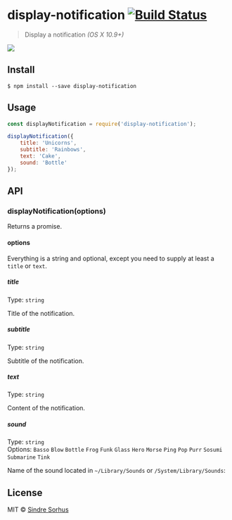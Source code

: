 # display-notification [![Build Status](https://travis-ci.org/sindresorhus/display-notification.svg?branch=master)](https://travis-ci.org/sindresorhus/display-notification)

> Display a notification *(OS X 10.9+)*

![](screenshot.png)


## Install

```
$ npm install --save display-notification
```


## Usage

```js
const displayNotification = require('display-notification');

displayNotification({
	title: 'Unicorns',
	subtitle: 'Rainbows',
	text: 'Cake',
	sound: 'Bottle'
});
```


## API

### displayNotification(options)

Returns a promise.

#### options

Everything is a string and optional, except you need to supply at least a `title` or `text`.

##### title

Type: `string`

Title of the notification.

##### subtitle

Type: `string`

Subtitle of the notification.

##### text

Type: `string`

Content of the notification.

##### sound

Type: `string`<br>
Options: `Basso` `Blow` `Bottle` `Frog` `Funk` `Glass` `Hero` `Morse` `Ping` `Pop` `Purr` `Sosumi` `Submarine` `Tink`

Name of the sound located in `~/Library/Sounds` or `/System/Library/Sounds`:


## License

MIT © [Sindre Sorhus](https://sindresorhus.com)
